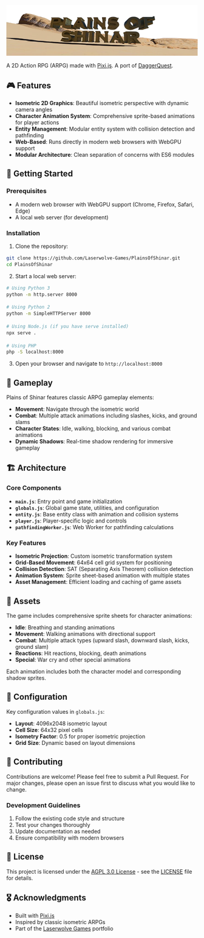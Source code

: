 ![Plains of Shinar Logo](images/logo.webp)

A 2D Action RPG (ARPG) made with [Pixi.js](https://pixijs.com/). A port of [DaggerQuest](https://DaggerQuest.com).

## 🎮 Features

- **Isometric 2D Graphics**: Beautiful isometric perspective with dynamic camera angles
- **Character Animation System**: Comprehensive sprite-based animations for player actions
- **Entity Management**: Modular entity system with collision detection and pathfinding
- **Web-Based**: Runs directly in modern web browsers with WebGPU support
- **Modular Architecture**: Clean separation of concerns with ES6 modules

## 🚀 Getting Started

### Prerequisites

- A modern web browser with WebGPU support (Chrome, Firefox, Safari, Edge)
- A local web server (for development)

### Installation

1. Clone the repository:
```bash
git clone https://github.com/Laserwolve-Games/PlainsOfShinar.git
cd PlainsOfShinar
```

2. Start a local web server:
```bash
# Using Python 3
python -m http.server 8000

# Using Python 2
python -m SimpleHTTPServer 8000

# Using Node.js (if you have serve installed)
npx serve .

# Using PHP
php -S localhost:8000
```

3. Open your browser and navigate to `http://localhost:8000`

## 🎯 Gameplay

Plains of Shinar features classic ARPG gameplay elements:

- **Movement**: Navigate through the isometric world
- **Combat**: Multiple attack animations including slashes, kicks, and ground slams
- **Character States**: Idle, walking, blocking, and various combat animations
- **Dynamic Shadows**: Real-time shadow rendering for immersive gameplay

## 🏗️ Architecture

### Core Components

- **`main.js`**: Entry point and game initialization
- **`globals.js`**: Global game state, utilities, and configuration
- **`entity.js`**: Base entity class with animation and collision systems
- **`player.js`**: Player-specific logic and controls
- **`pathfindingWorker.js`**: Web Worker for pathfinding calculations

### Key Features

- **Isometric Projection**: Custom isometric transformation system
- **Grid-Based Movement**: 64x64 cell grid system for positioning
- **Collision Detection**: SAT (Separating Axis Theorem) collision detection
- **Animation System**: Sprite sheet-based animation with multiple states
- **Asset Management**: Efficient loading and caching of game assets

## 🎨 Assets

The game includes comprehensive sprite sheets for character animations:

- **Idle**: Breathing and standing animations
- **Movement**: Walking animations with directional support
- **Combat**: Multiple attack types (upward slash, downward slash, kicks, ground slam)
- **Reactions**: Hit reactions, blocking, death animations
- **Special**: War cry and other special animations

Each animation includes both the character model and corresponding shadow sprites.

## 🔧 Configuration

Key configuration values in `globals.js`:

- **Layout**: 4096x2048 isometric layout
- **Cell Size**: 64x32 pixel cells
- **Isometry Factor**: 0.5 for proper isometric projection
- **Grid Size**: Dynamic based on layout dimensions

## 🤝 Contributing

Contributions are welcome! Please feel free to submit a Pull Request. For major changes, please open an issue first to discuss what you would like to change.

### Development Guidelines

1. Follow the existing code style and structure
2. Test your changes thoroughly
3. Update documentation as needed
4. Ensure compatibility with modern browsers

## 📝 License

This project is licensed under the [AGPL 3.0 License](https://www.gnu.org/licenses/agpl-3.0.html.en) - see the [LICENSE](LICENSE) file for details.

## 🎖️ Acknowledgments

- Built with [Pixi.js](https://pixijs.com/)
- Inspired by classic isometric ARPGs
- Part of the [Laserwolve Games](https://www.laserwolvegames.com/) portfolio
